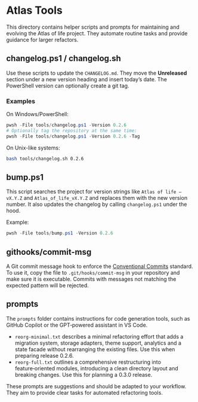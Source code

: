 # Atlas Tools

This directory contains helper scripts and prompts for maintaining and evolving the Atlas of life project. They automate routine tasks and provide guidance for larger refactors.

## changelog.ps1 / changelog.sh

Use these scripts to update the `CHANGELOG.md`. They move the **Unreleased** section under a new version heading and insert today’s date. The PowerShell version can optionally create a git tag.

### Examples

On Windows/PowerShell:

```powershell
pwsh -File tools/changelog.ps1 -Version 0.2.6
# Optionally tag the repository at the same time:
pwsh -File tools/changelog.ps1 -Version 0.2.6 -Tag
```

On Unix-like systems:

```bash
bash tools/changelog.sh 0.2.6
```

## bump.ps1

This script searches the project for version strings like `Atlas of life — vX.Y.Z` and `Atlas_of_life_vX.Y.Z` and replaces them with the new version number. It also updates the changelog by calling `changelog.ps1` under the hood.

Example:

```powershell
pwsh -File tools/bump.ps1 -Version 0.2.6
```

## githooks/commit-msg

A Git commit message hook to enforce the [Conventional Commits](https://www.conventionalcommits.org/) standard. To use it, copy the file to `.git/hooks/commit-msg` in your repository and make sure it is executable. Commits with messages not matching the expected pattern will be rejected.

## prompts

The `prompts` folder contains instructions for code generation tools, such as GitHub Copilot or the GPT‑powered assistant in VS Code.

- `reorg-minimal.txt` describes a minimal refactoring effort that adds a migration system, storage adapters, theme support, analytics and a state facade without rearranging the existing files. Use this when preparing release 0.2.6.
- `reorg-full.txt` outlines a comprehensive restructuring into feature‑oriented modules, introducing a clean directory layout and breaking changes. Use this for planning a 0.3.0 release.

These prompts are suggestions and should be adapted to your workflow. They aim to provide clear tasks for automated refactoring tools.